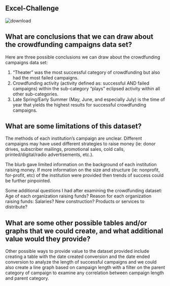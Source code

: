 ## Excel-Challenge 

![download](https://user-images.githubusercontent.com/105945908/192166415-31f3982b-67b6-4121-baef-ae9bfd5f6417.jpg)


## **What are conclusions that we can draw about the crowdfunding campaigns data set?**

Here are three possible conclusions we can draw about the crowdfunding campaigns data set:
1) “Theater” was the most successful category of crowdfunding but also had the most failed campaigns.
2) Crowdfunding activity (activity defined as: successful AND failed campaigns) within the sub-category “plays” eclipsed activity within all other sub-categories.
3) Late Spring/Early Summer (May, June, and especially July) is the time of year that yields the highest results for successful crowdfunding campaigns.





## **What are some limitations of this dataset?**

The methods of each institution’s campaign are unclear.  Different campaigns may have used different strategies to raise money (ie: donor drives, subscriber mailings, promotional sales, cold calls, printed/digital/radio advertisements, etc.). 

The blurb gave limited information on the background of each institution raising money.  If more information on the size and structure (ie: nonprofit, for-profit, etc) of the institution were provided then trends of success could be further pinpointed.   

Some additional questions I had after examining the crowdfunding dataset:  Age of each organization raising funds?  Reason for each organization raising funds:  Salaries? New construction? Products or services to distribute?





## **What are some other possible tables and/or graphs that we could create, and what additional value would they provide?**

Other possible ways to provide value to the dataset provided include creating a table with the date created conversion and the date ended conversion to analyze the length of successful campaigns and we could also create a line graph based on campaign length with a filter on the parent category of campaign to examine any correlation between campaign length and parent category.
